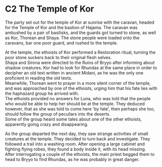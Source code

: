 # C2 The Temple of Kor

The party set out for the temple of Kor at sunrise with the caravan, headed for the Temple of Kor and the bastion of Hajama. The caravan was ambushed by a pair of basilisks, and the guards got turned to stone, as well as Kor, Thorean and Shaya. The stone people were loaded onto the caravans, bar one poor guard, and rushed to the temple. 

At the temple, the ethoists of Kor performed a Restoration ritual, turning the poor stone suckers back to their original flesh selves.   
Shaya and Sirona were directed to the Ruins of Bryyo after informing about shadow creatures. Kor had to look for Rhundas at the same place in order to decipher an old text written in ancient Midani, as he was the only one proficient in reading the old texts.   
Meanwhile, Thorean went to prayer in a more silent corner of the temple, and was approached by one of the ethoists, urging him that his fate lies with the haphazard group he arrived with.   
The ethoists provided no answers for Luna, who was told that the people who would be able to help her should be at the temple. They deduced however, that as she was told to come here 'by fate', then perhaps she too, should follow the group of peculiars into the deserts.  
Some of the group heard some tales about one of the other ethoists, apparently going crazy and disappearing.

As the group departed the next day, they saw strange activities of small creatures at the temple. They decided to turn back and investigate. They followed a trail into a washing room. After opening a large cabinet and fighting flying robes, they found a body inside it, with its head missing.   
After interrogating a couple of the ethoists, the main priest begged them to head to Bryyo to find Rhundas, as he was probably in great danger.

